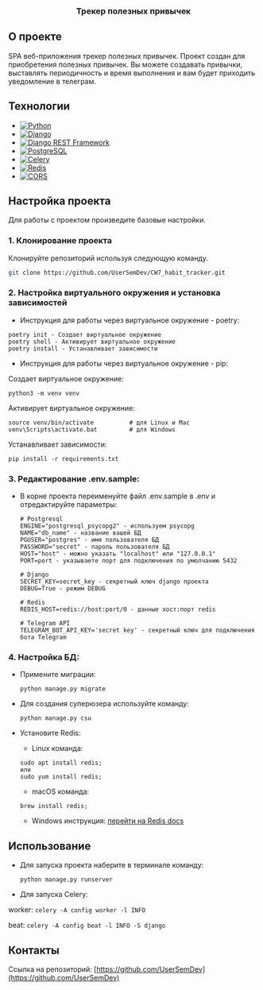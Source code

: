 <h3 align="center">Трекер полезных привычек</h3>

## О проекте

SPA веб-приложения трекер полезных привычек. Проект создан для приобретения полезных привычек. Вы можете создавать
привычки, выставлять периодичность и время выполнения и вам будет приходить уведомление в телеграм.

## Технологии
- [![Python](https://img.shields.io/badge/Python-092E20?style=flat&logo=Python)](https://www.python.org/)
- [![Django](https://img.shields.io/badge/Django-092E20?style=flat&logo=Django)](https://www.djangoproject.com/)
- [![Django REST Framework](https://img.shields.io/badge/Django%20REST%20Framework-092E20?style=flat)](https://www.django-rest-framework.org/)
- [![PostgreSQL](https://img.shields.io/badge/PostgreSQL-092E20?style=flat&logo=PostgreSQL)](https://www.postgresql.org/)
- [![Celery](https://img.shields.io/badge/Celery-092E20?style=flat&logo=Celery)](https://docs.celeryq.dev/en/stable/)
- [![Redis](https://img.shields.io/badge/Redis-092E20?style=flat&logo=Redis)](https://redis.io/)
- [![CORS](https://img.shields.io/badge/CORS-092E20?style=flat)](https://pypi.org/project/django-cors-headers/)

## Настройка проекта

Для работы с проектом произведите базовые настройки.

### 1. Клонирование проекта

Клонируйте репозиторий используя следующую команду.

  ```sh
  git clone https://github.com/UserSemDev/CW7_habit_tracker.git
  ```

### 2. Настройка виртуального окружения и установка зависимостей

- Инструкция для работы через виртуальное окружение - poetry:

```text
poetry init - Создает виртуальное окружение
poetry shell - Активирует виртуальное окружение
poetry install - Устанавливает зависимости
```

- Инструкция для работы через виртуальное окружение - pip:

Создает виртуальное окружение:

```text
python3 -m venv venv
```

Активирует виртуальное окружение:

```text
source venv/bin/activate          # для Linux и Mac
venv\Scripts\activate.bat         # для Windows
```

Устанавливает зависимости:

```text
pip install -r requirements.txt
```

### 3. Редактирование .env.sample:

- В корне проекта переименуйте файл .env.sample в .env и отредактируйте параметры:
    ```text
    # Postgresql
    ENGINE="postgresql_psycopg2" - используем psycopg
    NAME="db_name" - название вашей БД
    PGUSER="postgres" - имя пользователя БД
    PASSWORD="secret" - пароль пользователя БД
    HOST="host" - можно указать "localhost" или "127.0.0.1"
    PORT=port - указываете порт для подключения по умолчанию 5432
    
    # Django
    SECRET_KEY=secret_key - секретный ключ django проекта
    DEBUG=True - режим DEBUG
    
    # Redis
    REDIS_HOST=redis://host:port/0 - данные хост:порт redis
    
    # Telegram API
    TELEGRAM_BOT_API_KEY='secret key' - секретный ключ для подключения бота Telegram
    ```

### 4. Настройка БД:

- Примените миграции:
  ```text
  python manage.py migrate
  ```

- Для создания суперюзера используйте команду:
  ```text
  python manage.py csu
  ```

- Установите Redis:

    - Linux команда:
   ```text
   sudo apt install redis; 
  или 
  sudo yum install redis;
   ```

    - macOS команда:
   ```text
   brew install redis;
   ```

  - Windows инструкция: [перейти на Redis docs](https://redis.io/docs/install/install-redis/install-redis-on-windows/)

## Использование

- Для запуска проекта наберите в терминале команду:
  ```text
  python manage.py runserver
  ```

- Для запуска Celery:

worker:
    ```
    celery -A config worker -l INFO
    ```

beat:
    ```
    celery -A config beat -l INFO -S django
    ```

## Контакты

Ссылка на репозиторий: [https://github.com/UserSemDev](https://github.com/UserSemDev)